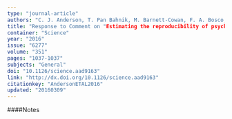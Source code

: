 ```yaml
---
type: "journal-article"
authors: "C. J. Anderson, T. Pan Bahnik, M. Barnett-Cowan, F. A. Bosco, J. Chandler, C. R. Chartier, F. Cheung, C. D. Christopherson, A. Cordes, E. J. Cremata, N. Della Penna, V. Estel, A. Fedor, S. A. Fitneva, M. C. Frank, J. A. Grange, J. K. Hartshorne, F. Hasselman, F. Henninger, M. van der Hulst, K. J. Jonas, C. K. Lai, C. A. Levitan, J. K. Miller, K. S. Moore, J. M. Meixner, M. R. Munafo, K. I. Neijenhuijs, G. Nilsonne, B. A. Noske, F. Flessow, J. M. Prenoveau, A. A. Ricker, K. Schmidt, J. R. Spies, S. Stieger, N. Strohminger, G. B. Sullivan, R. C. M. van Aert, M. A. L. M. van Assen, W. Vanpaemel, M. Vianello, M. Voracek, K. Zuni" 
title: "Response to Comment on "Estimating the reproducibility of psychological science""
container: "Science"
year: "2016"
issue: "6277"
volume: "351"
pages: "1037-1037"
subjects: "General"
doi: "10.1126/science.aad9163"
link: "http://dx.doi.org/10.1126/science.aad9163"
citationkey: "AndersonETAL2016"
updated: "20160309"
---
```


####Notes
